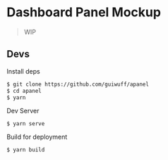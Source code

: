 # Dashboard Panel Mockup

> WIP

## Devs

Install deps

```bash
$ git clone https://github.com/guiwuff/apanel
$ cd apanel
$ yarn
```

Dev Server

```
$ yarn serve
```

Build for deployment

```bash
$ yarn build
```
